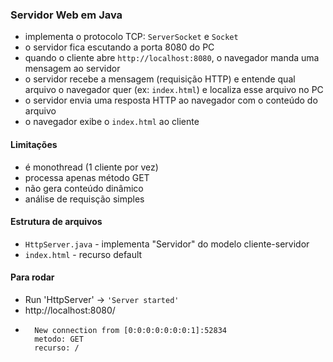 ### Servidor Web em Java
- implementa o protocolo TCP: ```ServerSocket``` e ```Socket```
- o servidor fica escutando a porta 8080 do PC
- quando o cliente abre ```http://localhost:8080```, o navegador manda uma mensagem ao servidor
- o servidor recebe a mensagem (requisição HTTP) e entende qual arquivo o navegador quer (ex: ```index.html```) e localiza esse arquivo no PC
- o servidor envia uma resposta HTTP ao navegador com o conteúdo do arquivo
- o navegador exibe o ```index.html``` ao cliente

#### Limitações
- é monothread (1 cliente por vez)
- processa apenas método GET
- não gera conteúdo dinâmico
- análise de requisção simples

#### Estrutura de arquivos
- ```HttpServer.java``` - implementa "Servidor" do modelo cliente-servidor
- ```index.html``` - recurso default

#### Para rodar
- Run 'HttpServer' → ```'Server started'```
- http://localhost:8080/
- ~~~   
    New connection from [0:0:0:0:0:0:0:1]:52834
    metodo: GET
    recurso: /
  ~~~